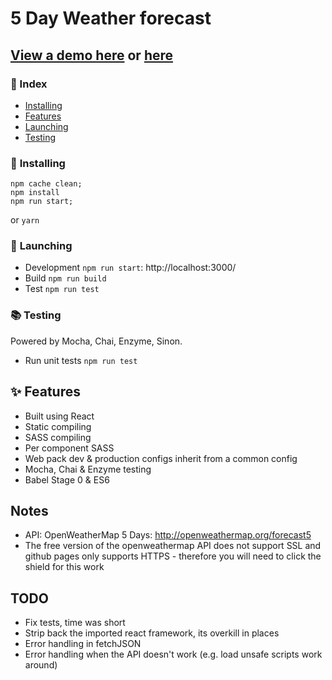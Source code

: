 # 5 Day Weather forecast

## [View a demo here](http://5-day-weather-forecast.aaronlote.com/) or [here](https://azz0r.github.io/5-day-weather-forecast/)

### 📕 Index
* [Installing](#installing)
* [Features](#features)
* [Launching](#launching)
* [Testing](#testing)

### 💪 <a name="installing"> Installing</a>
```
npm cache clean;
npm install
npm run start;
```
or `yarn`

### 🚀 <a name="launching">Launching</a>
* Development ```npm run start```: http://localhost:3000/
* Build  ```npm run build```
* Test  ```npm run test```

###  📚 <a name="testing">Testing</a>
Powered by Mocha, Chai, Enzyme, Sinon.

* Run unit tests ```npm run test```

## ✨ <a name="features">Features</a>
* Built using React
* Static compiling
* SASS compiling
* Per component SASS
* Web pack dev & production configs inherit from a common config
* Mocha, Chai & Enzyme testing
* Babel Stage 0 & ES6

## Notes
 * API: OpenWeatherMap 5 Days: http://openweathermap.org/forecast5
 * The free version of the openweathermap API does not support SSL and github pages only supports HTTPS - therefore you will need to click the shield for this work

## TODO
 * Fix tests, time was short
 * Strip back the imported react framework, its overkill in places
 * Error handling in fetchJSON
 * Error handling when the API doesn't work (e.g. load unsafe scripts work around)
